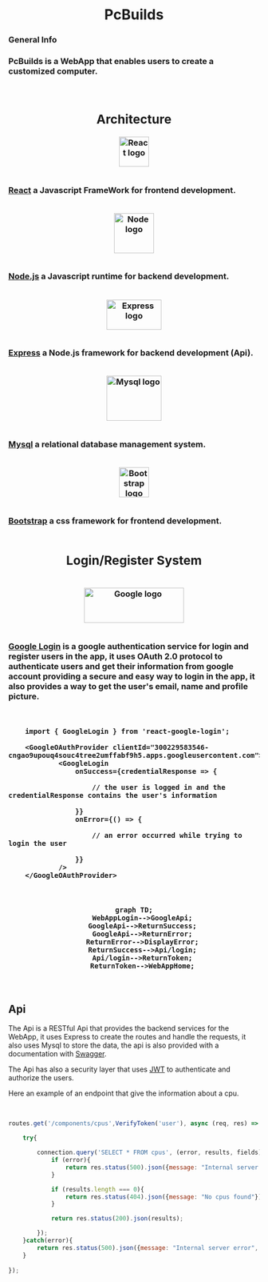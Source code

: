 <div align=center>

# PcBuilds

</div>


<h3>General Info<h3>

PcBuilds is a WebApp that enables users to create a customized computer.

<br>

<div align=center>

## Architecture

</div>

<!-- react -->

<div align=center>
<img alt='React logo' src='https://avatars.githubusercontent.com/u/6412038?s=280&v=4' width='60' height='60'>
</div>
<br>

[React](https://react.dev/) a Javascript FrameWork for frontend development.
<br>
<br>

<!-- nodejs -->

<div align=center>
<img alt='Node logo' src='https://nodejs.org/static/images/logo.svg' width='80' height='80'>
</div>
<br>

[Node.js](https://nodejs.org/en/) a Javascript runtime for backend development.
<br>
<br>

<!-- Express -->

<div align=center>
<img alt='Express logo' src='https://expressjs.com/images/express-facebook-share.png' width='110' height='60'>
</div>
<br>

[Express](https://expressjs.com/) a Node.js framework for backend development (Api).
<br>
<br>

<!-- mysql -->

<div align=center>
<img alt='Mysql logo' src='https://www.mysql.com/common/logos/logo-mysql-170x115.png' width='110' height='90'>
</div>
<br>

[Mysql](https://www.mysql.com/) a relational database management system.
<br>
<br>

<!-- bootstrap -->

<div align=center>
<img alt='Bootstrap logo' src='https://getbootstrap.com/docs/5.0/assets/brand/bootstrap-social-logo.png' width='60' height='60'>
</div>
<br>

[Bootstrap](https://getbootstrap.com/) a css framework for frontend development.
<br>
<br>

<div align=center>

## Login/Register System

</div>
<br>

<!-- google login  -->

<div align=center>
<img alt='Google logo' src='https://www.google.com/images/branding/googlelogo/1x/googlelogo_color_272x92dp.png' width='200' height='70'>
</div>

<br>

[Google Login](https://developers.google.com/identity/sign-in/web/sign-in) is a google authentication service for login and register users in the app, it uses OAuth 2.0 protocol to authenticate users and get their information from google account providing a secure and easy way to login in the app, it also provides a way to get the user's email, name and profile picture.

<br>

<!-- google login in react -->
```
    import { GoogleLogin } from 'react-google-login';

    <GoogleOAuthProvider clientId="300229583546-cngao9upouq4souc4tree2umffabf9h5.apps.googleusercontent.com">
            <GoogleLogin
                onSuccess={credentialResponse => {

                    // the user is logged in and the credentialResponse contains the user's information
                
                }}
                onError={() => {
                
                    // an error occurred while trying to login the user

                }}
            />
    </GoogleOAuthProvider>
```
<br>

<div align=center>

```mermaid
graph TD;
    WebAppLogin-->GoogleApi;
    GoogleApi-->ReturnSuccess;
    GoogleApi-->ReturnError;
    ReturnError-->DisplayError;
    ReturnSuccess-->Api/login;
    Api/login-->ReturnToken;
    ReturnToken-->WebAppHome;
```
</div>

<br>

## Api

The Api is a RESTful Api that provides the backend services for the WebApp, it uses Express to create the routes and handle the requests, it also uses Mysql to store the data, the api is also provided with a documentation with [Swagger](https://swagger.io/).

The Api has also a security layer that uses [JWT](https://jwt.io/) to authenticate and authorize the users.

Here an example of an endpoint that give the information about a cpu.

<br>

```javascript
routes.get('/components/cpus',VerifyToken('user'), async (req, res) => {

    try{

        connection.query('SELECT * FROM cpus', (error, results, fields) => {
            if (error){
                return res.status(500).json({message: "Internal server error", error: error});
            }

            if (results.length === 0){
                return res.status(404).json({message: "No cpus found"});
            }

            return res.status(200).json(results);

        });
    }catch(error){
        return res.status(500).json({message: "Internal server error", error: error});
    }
    
});
```



